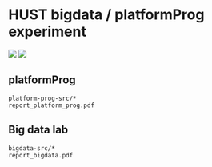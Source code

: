 # HUST bigdata / platformProg experiment

![](https://img.shields.io/badge/works%20on-my%20machine-brightgreen) ![](https://img.shields.io/badge/doc-not%20existing-green)

## platformProg

```
platform-prog-src/*
report_platform_prog.pdf
```

## Big data lab

```
bigdata-src/*
report_bigdata.pdf
```
